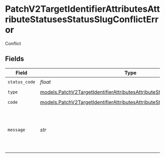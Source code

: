 # PatchV2TargetIdentifierAttributesAttributeStatusesStatusSlugConflictError

Conflict


## Fields

| Field                                                                                                                                                            | Type                                                                                                                                                             | Required                                                                                                                                                         | Description                                                                                                                                                      | Example                                                                                                                                                          |
| ---------------------------------------------------------------------------------------------------------------------------------------------------------------- | ---------------------------------------------------------------------------------------------------------------------------------------------------------------- | ---------------------------------------------------------------------------------------------------------------------------------------------------------------- | ---------------------------------------------------------------------------------------------------------------------------------------------------------------- | ---------------------------------------------------------------------------------------------------------------------------------------------------------------- |
| `status_code`                                                                                                                                                    | *float*                                                                                                                                                          | :heavy_check_mark:                                                                                                                                               | N/A                                                                                                                                                              |                                                                                                                                                                  |
| `type`                                                                                                                                                           | [models.PatchV2TargetIdentifierAttributesAttributeStatusesStatusConflictType](../models/patchv2targetidentifierattributesattributestatusesstatusconflicttype.md) | :heavy_check_mark:                                                                                                                                               | N/A                                                                                                                                                              |                                                                                                                                                                  |
| `code`                                                                                                                                                           | [models.PatchV2TargetIdentifierAttributesAttributeStatusesStatusConflictCode](../models/patchv2targetidentifierattributesattributestatusesstatusconflictcode.md) | :heavy_check_mark:                                                                                                                                               | N/A                                                                                                                                                              |                                                                                                                                                                  |
| `message`                                                                                                                                                        | *str*                                                                                                                                                            | :heavy_check_mark:                                                                                                                                               | N/A                                                                                                                                                              | There is already another status with the title "In Progress".                                                                                                    |
